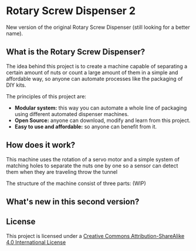 # Rotary Screw Dispenser 2
New version of the original Rotary Screw Dispenser (still looking for a better name).

## What is the Rotary Screw Dispenser?
The idea behind this project is to create a machine capable of separating a certain amount of nuts or count a large amount of them in a simple and affordable way, so anyone can automate processes like the packaging of DIY kits.

The principles of this project are:
* <b>Modular system:</b> this way you can automate a whole line of packaging using different automated dispenser machines.
* <b>Open Source:</b> anyone can download, modify and learn from this project.
* <b>Easy to use and affordable:</b> so anyone can benefit from it.

## How does it work?
This machine uses the rotation of a servo motor and a simple system of matching holes to separate the nuts one by one so a sensor can detect them when they are traveling throw the tunnel

The structure of the machine consist of three parts: (WIP)


## What's new in this second version?


## License
This project is licensed under a [Creative Commons Attribution-ShareAlike 4.0 International License](http://creativecommons.org/licenses/by-sa/4.0/)
